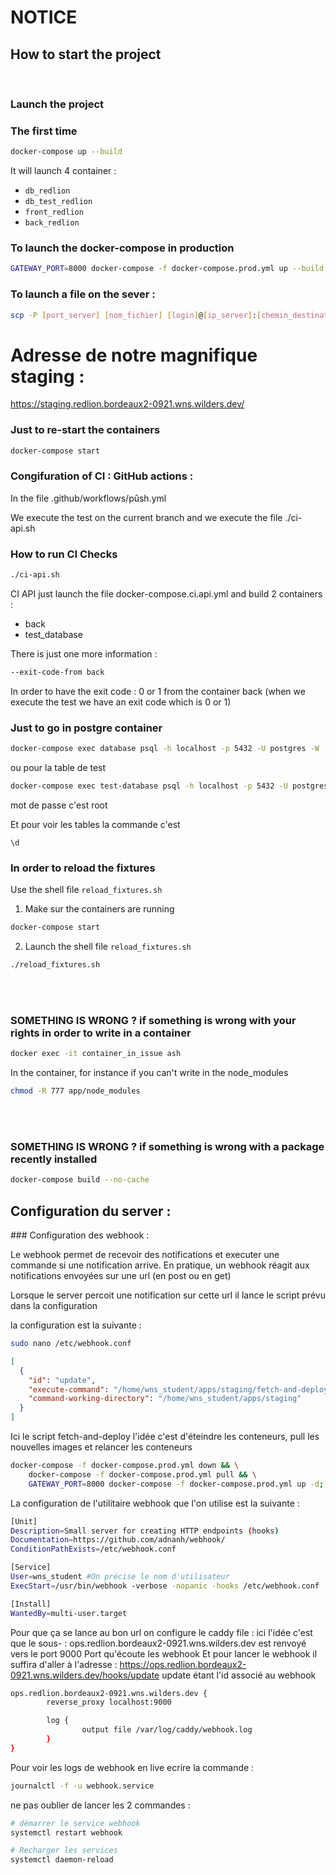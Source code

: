 # NOTICE

## How to start the project

<br>

### Launch the project

### The first time
``` BASH
docker-compose up --build
```

It will launch 4 container :
- `db_redlion`
- `db_test_redlion`
- `front_redlion`
- `back_redlion`


### To launch the docker-compose in production
``` BASH
GATEWAY_PORT=8000 docker-compose -f docker-compose.prod.yml up --build -d
```

### To launch a file on the sever :
``` BASH
scp -P [port_server] [nom_fichier] [login]@[ip_server]:[chemin_destination]
```

# Adresse de notre magnifique staging :
https://staging.redlion.bordeaux2-0921.wns.wilders.dev/

### Just to re-start the containers
``` BASH
docker-compose start
```


### Congifuration of CI : GitHub actions :
In the file
.github/workflows/pûsh.yml

We execute the test on the current branch and we execute the file ./ci-api.sh

### How to run CI Checks
``` BASH
./ci-api.sh
```

CI API just launch the file docker-compose.ci.api.yml and build 2 containers :
- back
- test_database

There is just one more information :
``` BASH
--exit-code-from back
```

In order to have the exit code : 0 or 1 from the container back (when we execute the test we have an exit code which is 0 or 1)



### Just to go in postgre container

``` BASH
docker-compose exec database psql -h localhost -p 5432 -U postgres -W
```

ou pour la table de test

``` BASH
docker-compose exec test-database psql -h localhost -p 5432 -U postgres -W
```

mot de passe c'est root

Et pour voir les tables la commande c'est

```PostgreSQL
\d
```

### In order to reload the fixtures

Use the shell file `reload_fixtures.sh`

1. Make sur the containers are running
``` BASH
docker-compose start
```

2. Launch the shell file `reload_fixtures.sh`

``` BASH
./reload_fixtures.sh
```

<br><br>
### SOMETHING IS WRONG ? if something is wrong with your rights in order to write in a container  <p>

``` BASH
docker exec -it container_in_issue ash
```

In the container, for instance if you can't write in the node_modules

``` BASH
chmod -R 777 app/node_modules
```

<br><br>
### SOMETHING IS WRONG ? if something is wrong with a package recently installed  <p>

``` BASH
docker-compose build --no-cache
```



## Configuration du server :

### Configuration des webhook :

Le webhook permet de recevoir des notifications et executer une commande si une notification arrive.
En pratique, un webhook réagit aux notifications envoyées sur une url (en post ou en get)

Lorsque le server percoit une notification sur cette url il lance le script prévu dans la configuration

la configuration est la suivante :

```BASH
sudo nano /etc/webhook.conf
```

```JSON
[
  {
    "id": "update",
    "execute-command": "/home/wns_student/apps/staging/fetch-and-deploy.sh",
    "command-working-directory": "/home/wns_student/apps/staging"
  }
]
```

Ici le script fetch-and-deploy l'idée c'est d'éteindre les conteneurs, pull les nouvelles images et relancer les conteneurs

```BASH
docker-compose -f docker-compose.prod.yml down && \
    docker-compose -f docker-compose.prod.yml pull && \
    GATEWAY_PORT=8000 docker-compose -f docker-compose.prod.yml up -d;
```

La configuration de l'utilitaire webhook que l'on utilise est la suivante :

```BASH
[Unit]
Description=Small server for creating HTTP endpoints (hooks)
Documentation=https://github.com/adnanh/webhook/
ConditionPathExists=/etc/webhook.conf

[Service]
User=wns_student #On précise le nom d'utilisateur
ExecStart=/usr/bin/webhook -verbose -nopanic -hooks /etc/webhook.conf  #On execute le webhook situé au webhook.conf

[Install]
WantedBy=multi-user.target
```

Pour que ça se lance au bon url on configure le caddy file :
ici l'idée c'est que le sous- : ops.redlion.bordeaux2-0921.wns.wilders.dev  est renvoyé vers le port 9000
Port qu'écoute les webhook
Et pour lancer le webhook il suffira d'aller à l'adresse :
https://ops.redlion.bordeaux2-0921.wns.wilders.dev/hooks/update
update étant l'id associé au webhook

```BASH
ops.redlion.bordeaux2-0921.wns.wilders.dev {
        reverse_proxy localhost:9000

        log {
                output file /var/log/caddy/webhook.log
        }
}
```

Pour voir les logs de webhook en live ecrire la commande :

```BASH
journalctl -f -u webhook.service
```

ne pas oublier de lancer les 2 commandes :

```BASH
# démarrer le service webhook
systemctl restart webhook

# Recharger les services
systemctl daemon-reload
```